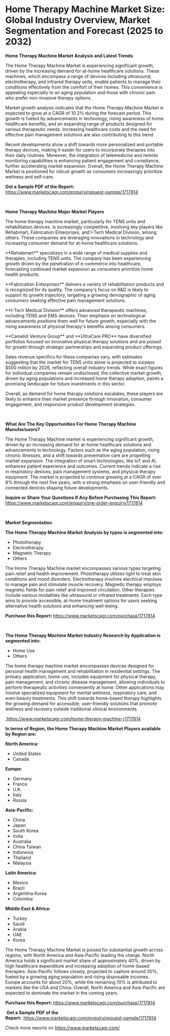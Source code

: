 <p><h1>Home Therapy Machine Market Size: Global Industry Overview, Market Segmentation and Forecast (2025 to 2032)</h1></p><p><strong>Home Therapy Machine Market Analysis and Latest Trends</strong></p>
<p><p>The Home Therapy Machine Market is experiencing significant growth, driven by the increasing demand for at-home healthcare solutions. These machines, which encompass a range of devices including ultrasound, electrotherapy, and infrared therapy units, enable patients to manage their conditions effectively from the comfort of their homes. This convenience is appealing especially to an aging population and those with chronic pain who prefer non-invasive therapy options.</p><p>Market growth analysis indicates that the Home Therapy Machine Market is expected to grow at a CAGR of 10.2% during the forecast period. This growth is fueled by advancements in technology, rising awareness of home healthcare benefits, and an expanding range of products designed for various therapeutic needs. Increasing healthcare costs and the need for effective pain management solutions are also contributing to this trend.</p><p>Recent developments show a shift towards more personalized and portable therapy devices, making it easier for users to incorporate therapies into their daily routines. Moreover, the integration of telemedicine and remote monitoring capabilities is enhancing patient engagement and compliance, further accelerating market expansion. Overall, the Home Therapy Machine Market is positioned for robust growth as consumers increasingly prioritize wellness and self-care.</p></p>
<p><strong>Get a Sample PDF of the Report:&nbsp;</strong> <a href="https://www.marketscagr.com/enquiry/request-sample/1717814?utm_campaign=2276&utm_medium=2&utm_source=Github&utm_content=ia&utm_term=07022025&utm_id=home-therapy-machine">https://www.marketscagr.com/enquiry/request-sample/1717814</a></p>
<p>&nbsp;</p>
<p><strong>Home Therapy Machine Major Market Players</strong></p>
<p><p>The home therapy machine market, particularly for TENS units and rehabilitation devices, is increasingly competitive, involving key players like Rehabmart, Fabrication Enterprises, and I-Tech Medical Division, among others. These companies are leveraging innovations in technology and increasing consumer demand for at-home healthcare solutions.</p><p>**Rehabmart** specializes in a wide range of medical supplies and therapies, including TENS units. The company has been experiencing growth driven by the penetration of e-commerce into healthcare, forecasting continued market expansion as consumers prioritize home health products.</p><p>**Fabrication Enterprises** delivers a variety of rehabilitation products and is recognized for its quality. The company's focus on R&D is likely to support its growth trajectory, targeting a growing demographic of aging consumers seeking effective pain management solutions.</p><p>**I-Tech Medical Division** offers advanced therapeutic machines, including TENS and EMS devices. Their emphasis on technological advancements positions them well for future growth, especially with the rising awareness of physical therapy's benefits among consumers.</p><p>**Camelot Venture Group** and **UltraCare PRO** have diversified portfolios focused on innovative physical therapy solutions and are poised for growth through strategic partnerships and expanding product offerings. </p><p>Sales revenue specifics for these companies vary, with estimates suggesting that the market for TENS units alone is projected to surpass $500 million by 2026, reflecting overall industry trends. While exact figures for individual companies remain undisclosed, the collective market growth, driven by aging populations and increased home therapy adoption, paints a promising landscape for future investments in this sector. </p><p>Overall, as demand for home therapy solutions escalates, these players are likely to enhance their market presence through innovation, consumer engagement, and responsive product development strategies.</p></p>
<p>&nbsp;</p>
<p><strong>What Are The Key Opportunities For Home Therapy Machine Manufacturers?</strong></p>
<p><p>The Home Therapy Machine market is experiencing significant growth, driven by an increasing demand for at-home healthcare solutions and advancements in technology. Factors such as the aging population, rising chronic illnesses, and a shift towards preventative care are propelling market expansion. The integration of smart technologies, like IoT and AI, enhances patient experience and outcomes. Current trends indicate a rise in respiratory devices, pain management systems, and physical therapy equipment. The market is projected to continue growing at a CAGR of over 8% through the next five years, with a strong emphasis on user-friendly and connected devices shaping future developments.</p></p>
<p><strong>Inquire or Share Your Questions If Any Before Purchasing This Report:</strong> <a href="https://www.marketscagr.com/enquiry/pre-order-enquiry/1717814?utm_campaign=2276&utm_medium=2&utm_source=Github&utm_content=ia&utm_term=07022025&utm_id=home-therapy-machine">https://www.marketscagr.com/enquiry/pre-order-enquiry/1717814</a></p>
<p>&nbsp;</p>
<p><strong>Market Segmentation</strong></p>
<p><strong>The Home Therapy Machine Market Analysis by types is segmented into:</strong></p>
<p><ul><li>Phototherapy</li><li>Electrotherapy</li><li>Magnetic Therapy</li><li>Others</li></ul></p>
<p><p>The Home Therapy Machine market encompasses various types targeting pain relief and health improvement. Phototherapy utilizes light to treat skin conditions and mood disorders. Electrotherapy involves electrical impulses to manage pain and stimulate muscle recovery. Magnetic therapy employs magnetic fields for pain relief and improved circulation. Other therapies include various modalities like ultrasound or infrared treatments. Each type aims to provide accessible, at-home treatment options for users seeking alternative health solutions and enhancing well-being.</p></p>
<p><strong>Purchase this Report:&nbsp;</strong><a href="https://www.marketscagr.com/purchase/1717814?utm_campaign=2276&utm_medium=2&utm_source=Github&utm_content=ia&utm_term=07022025&utm_id=home-therapy-machine">https://www.marketscagr.com/purchase/1717814</a></p>
<p>&nbsp;</p>
<p><strong>The Home Therapy Machine Market Industry Research by Application is segmented into:</strong></p>
<p><ul><li>Home Use</li><li>Others</li></ul></p>
<p><p>The home therapy machine market encompasses devices designed for personal health management and rehabilitation in residential settings. The primary application, home use, includes equipment for physical therapy, pain management, and chronic disease management, allowing individuals to perform therapeutic activities conveniently at home. Other applications may involve specialized equipment for mental wellness, respiratory care, and even beauty treatments. This shift towards home-based therapy highlights the growing demand for accessible, user-friendly solutions that promote wellness and recovery outside traditional clinical environments.</p></p>
<p><a href="https://www.marketscagr.com/home-therapy-machine-r1717814?utm_campaign=2276&utm_medium=2&utm_source=Github&utm_content=ia&utm_term=07022025&utm_id=home-therapy-machine">&nbsp;https://www.marketscagr.com/home-therapy-machine-r1717814</a></p>
<p><strong>In terms of Region, the Home Therapy Machine Market Players available by Region are:</strong></p>
<p>
    <p> <strong> North America: </strong>
        <ul>
            <li>United States</li>
            <li>Canada</li>
        </ul>
        </p> 
    <p> <strong> Europe: </strong>
        <ul>
            <li>Germany</li>
            <li>France</li>
            <li>U.K.</li>
            <li>Italy</li>
            <li>Russia</li>
        </ul>
        </p> 
    <p> <strong> Asia-Pacific: </strong>
        <ul>
            <li>China</li>
            <li>Japan</li>
            <li>South Korea</li>
            <li>India</li>
            <li>Australia</li>
            <li>China Taiwan</li>
            <li>Indonesia</li>
            <li>Thailand</li>
            <li>Malaysia</li>
        </ul>
        </p> 
    <p> <strong> Latin America: </strong>
        <ul>
            <li>Mexico</li>
            <li>Brazil</li>
            <li>Argentina Korea</li>
            <li>Colombia</li>
        </ul>
        </p> 
    <p> <strong> Middle East & Africa: </strong>
        <ul>
            <li>Turkey</li>
            <li>Saudi</li>
            <li>Arabia</li>
            <li>UAE</li>
            <li>Korea</li>
        </ul>
    </p>
    </p>
<p><p>The Home Therapy Machine Market is poised for substantial growth across regions, with North America and Asia-Pacific leading the charge. North America holds a significant market share of approximately 40%, driven by high healthcare expenditure and increasing adoption of home-based therapies. Asia-Pacific follows closely, projected to capture around 30%, fueled by a growing aging population and rising disposable incomes. Europe accounts for about 20%, while the remaining 10% is attributed to markets like the USA and China. Overall, North America and Asia-Pacific are expected to dominate the market in the coming years.</p></p>
<p><strong>Purchase this Report: </strong><a href="https://www.marketscagr.com/purchase/1717814?utm_campaign=2276&utm_medium=2&utm_source=Github&utm_content=ia&utm_term=07022025&utm_id=home-therapy-machine">https://www.marketscagr.com/purchase/1717814</a></p>
<p>&nbsp;<strong>Get a Sample PDF of the Report:&nbsp;&nbsp;</strong><a href="https://www.marketscagr.com/enquiry/request-sample/1717814?utm_campaign=2276&utm_medium=2&utm_source=Github&utm_content=ia&utm_term=07022025&utm_id=home-therapy-machine">https://www.marketscagr.com/enquiry/request-sample/1717814</a></p>
<p><strong></strong></p>
<p>Check more reports on <a href="https://www.marketscagr.com/?utm_campaign=2276&utm_medium=2&utm_source=Github&utm_content=ia&utm_term=07022025&utm_id=home-therapy-machine">https://www.marketscagr.com/</a></p>